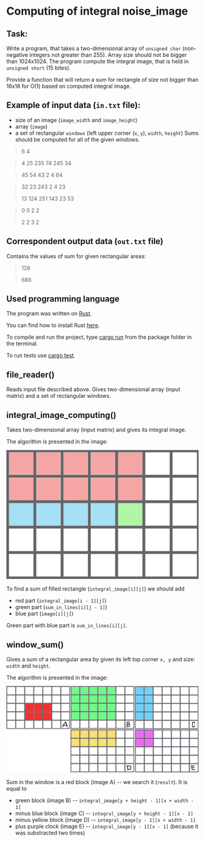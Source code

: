 # Computing of integral noise_image

## Task:
Write a program, that takes a two-dimensional array of `unsigned char`
(non-negative integers not greater than 255).
Array size should not be bigger than 1024x1024.
The program compute the integral image, that is held in `unsigned short` (15 bites).

Provide a function that will return a sum for rectangle of size
not bigger than 16x16 for O(1) based on computed integral image.

## Example of input data (`in.txt` file):
- size of an image (`image_width` and `image_height`)
- array (`image`)
- a set of rectangular `windows` (left upper corner (`x`, `y`), `width`, `height`)
Sums should be computed for all of the given windows.
> 6 4

> 4 25 235 74 245 34

> 45 54 43 2 4 64

> 32 23 243 2 4 23

> 13 124 251 143 23 53

> 0 0 2 2

> 2 2 3 2

## Correspondent output data (`out.txt` file)
Contains the values of sum for given rectangular areas:
> 128

> 666

## Used programming language
The program was written on [Rust](https://en.wikipedia.org/wiki/Rust_(programming_language)).

You can find how to install Rust [here](https://doc.rust-lang.org/book/2018-edition/ch01-01-installation.html).

To compile and run the project, type [cargo run](https://doc.rust-lang.org/book/2018-edition/ch01-03-hello-cargo.html) from the package folder in the terminal.

To run tests use [cargo test](https://doc.rust-lang.org/cargo/guide/tests.html).

## file_reader()
Reads input file described above.
Gives two-dimensional array (input matrix) and a set of rectangular windows.

## integral_image_computing()
Takes two-dimensional array (input matrix) and gives its integral image.

The algorithm is presented in the image:

![Integral image computing](images/integral_image_computing.png)

To find a sum of filled rectangle (`integral_image[i][j]`) we should add
- red part (`integral_image[i - 1][j]`)
- green part (`sum_in_lines[i][j - 1]`)
- blue part (`image[i][j]`)

Green part with blue part is `sum_in_lines[i][j]`.

## window_sum()
Gives a sum of a rectangular area
by given its left top corner `x, y` and size: `width` and `height`.

The algorithm is presented in the image:

![Sum in the window](images/sum_in_window.jpg)

Sum in the window is a red block (image A) --
we search it (`result`).
It is equal to
- green block (image B) -- `integral_image[y + height - 1][x + width - 1]`
- minus blue block (image C) -- `integral_image[y + height - 1][x - 1]`
- minus yellow block (image D) -- `integral_image[y - 1][x + width - 1]`
- plus purple clock (image E) -- `integral_image[y - 1][x - 1]`
(because it was substracted two times)
